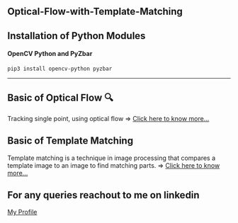 ## Optical-Flow-with-Template-Matching

## Installation of Python Modules 

#### OpenCV Python and PyZbar

```
pip3 install opencv-python pyzbar
```

---

## Basic of Optical Flow 🔍 

Tracking single point, using optical flow => <a href="https://nanonets.com/blog/optical-flow/">  Click here to know more... </a>


## Basic of Template Matching 

Template matching is a technique in image processing that compares a template image to an image to find matching parts. => <a href="https://medium.com/analytics-vidhya/image-processing-template-matching-aac0c1cbe2c0">  Click here to know more... </a>

## For any queries reachout to me on linkedin
<a href="https://www.linkedin.com/in/mohibkhan25/">  My Profile </a>
